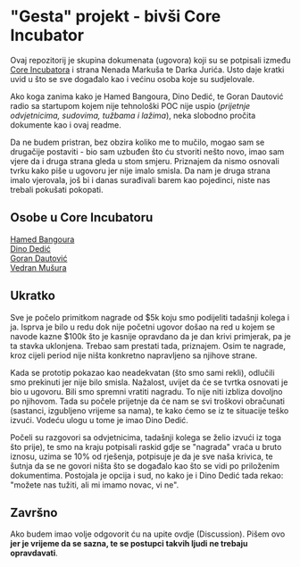 # "Gesta" projekt - bivši Core Incubator  

Ovaj repozitorij je skupina dokumenata (ugovora) koji su se potpisali između [Core Incubatora](https://www.fininfo.hr/Poduzece/Pregled/core-inkubator-u-likvidaciji/Detaljno/248467) i strana Nenada Markuša te Darka Jurića. Usto daje kratki uvid u što se sve događalo kao i većinu osoba koje su sudjelovale.

Ako koga zanima kako je Hamed Bangoura, Dino Dedić, te Goran Dautović radio sa startupom kojem nije tehnološki POC nije uspio (*prijetnje odvjetnicima, sudovima, tužbama i lažima*), neka slobodno pročita dokumente kao i ovaj readme. 

Da ne budem pristran, bez obzira koliko me to mučilo, mogao sam se drugačije postaviti - bio sam uzbuđen što ću stvoriti nešto novo, imao sam vjere da i druga strana gleda u stom smjeru. Priznajem da nismo osnovali tvrku kako piše u ugovoru jer nije imalo smisla. Da nam je druga strana imalo vjerovala, još bi i danas surađivali barem kao pojedinci, niste nas trebali pokušati pokopati.

## Osobe u Core Incubatoru
[Hamed Bangoura](https://hr.linkedin.com/in/hamed-bangoura-16062625?original_referer=https%3A%2F%2Fwww.google.com%2F)   
[Dino Dedić](https://hr.linkedin.com/in/dino-dedi%C4%87-80878148)    
[Goran Dautović](https://hr.linkedin.com/in/gorandautovic?original_referer=https%3A%2F%2Fwww.google.com%2F)   
[Vedran Mušura](https://hr.linkedin.com/in/vedranmusura)   

## Ukratko
Sve je počelo primitkom nagrade od $5k koju smo podijeliti tadašnji kolega i ja. Isprva je bilo u redu dok nije početni ugovor došao na red u kojem se navode kazne $100k što je kasnije opravdano da je dan krivi primjerak, pa je ta stavka uklonjena. Trebao sam prestati tada, priznajem. Osim te nagrade, kroz cijeli period nije ništa konkretno napravljeno sa njihove strane. 

Kada se prototip pokazao kao neadekvatan (što smo sami rekli), odlučili smo prekinuti jer nije bilo smisla. Nažalost, uvijet da će se tvrtka osnovati je bio u ugovoru. Bili smo spremni vratiti nagradu. To nije niti izbliza dovoljno po njihovom. Tada su počele prijetnje da će nam se svi troškovi obračunati (sastanci, izgubljeno vrijeme sa nama), te kako ćemo se iz te situacije teško izvući. Vodeću ulogu u tome je imao Dino Dedić. 

Počeli su razgovori sa odvjetnicima, tadašnji kolega se želio izvući iz toga što prije), te smo na kraju potpisali raskid gdje se "nagrada" vraća u bruto iznosu, uzima se 10% od rješenja, potpisuje je da je sve naša krivica, te šutnja da se ne govori ništa što se događalo kao što se vidi po priloženim dokumentima. Postojala je opcija i sud, no kako je i Dino Dedić tada rekao: "možete nas tužiti, ali mi imamo novac, vi ne".

## Završno
Ako budem imao volje odgovorit ću na upite ovdje (Discussion). Pišem ovo **jer je vrijeme da se sazna, te se postupci takvih ljudi ne trebaju opravdavati**.
